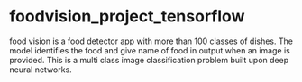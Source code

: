 # foodvision_project_tensorflow
food vision is a food detector app with more than 100 classes of dishes. The model identifies the food and give name of food in output when an image is provided. This is a multi class image classification problem built upon deep neural networks.
